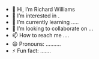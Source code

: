 - 👋 Hi, I’m Richard Williams
- 👀 I’m interested in .
- 🌱 I’m currently learning .....
- 💞️ I’m looking to collaborate on ...
- 📫 How to reach me ....
- 😄 Pronouns: ..........
- ⚡ Fun fact: .......

<!---
richardwilliams9/richardwilliams9 is a ✨ special ✨ repository because its `README.md` (this file) appears on your GitHub profile.
You can click the Preview link to take a look at your changes.
--->
